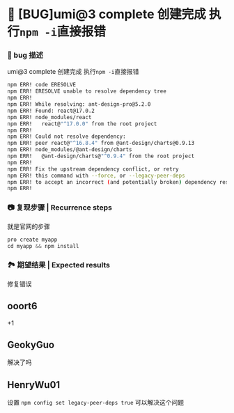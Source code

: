 # 🐛 [BUG]umi@3 complete 创建完成 执行`npm -i`直接报错

### 🐛 bug 描述

umi@3 complete 创建完成 执行`npm -i`直接报错

```bash
npm ERR! code ERESOLVE
npm ERR! ERESOLVE unable to resolve dependency tree
npm ERR!
npm ERR! While resolving: ant-design-pro@5.2.0
npm ERR! Found: react@17.0.2
npm ERR! node_modules/react
npm ERR!   react@"^17.0.0" from the root project
npm ERR!
npm ERR! Could not resolve dependency:
npm ERR! peer react@"^16.8.4" from @ant-design/charts@0.9.13
npm ERR! node_modules/@ant-design/charts
npm ERR!   @ant-design/charts@"^0.9.4" from the root project
npm ERR!
npm ERR! Fix the upstream dependency conflict, or retry
npm ERR! this command with --force, or --legacy-peer-deps
npm ERR! to accept an incorrect (and potentially broken) dependency resolution.
npm ERR!
```

### 📷 复现步骤 | Recurrence steps

就是官网的步骤

```js
pro create myapp
cd myapp && npm install
```

### 🏞 期望结果 | Expected results

修复错误

## ooort6

+1

## GeokyGuo

解决了吗

## HenryWu01

设置 `npm config set legacy-peer-deps true` 可以解决这个问题

